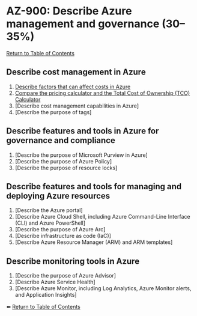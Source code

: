 # AZ-900: Describe Azure management and governance (30–35%)

[Return to Table of Contents](../README.md)

## Describe cost management in Azure

1. [Describe factors that can affect costs in Azure](11-Describe-factors-that-can-affect-costs-in-Azure.md)
1. [Compare the pricing calculator and the Total Cost of Ownership (TCO) Calculator](12-Compare-the-pricing-calculator-and-the-Total-Cost-of-Ownership-TCO-Calculator.md)
1. [Describe cost management capabilities in Azure]
1. [Describe the purpose of tags]

## Describe features and tools in Azure for governance and compliance

1. [Describe the purpose of Microsoft Purview in Azure]
1. [Describe the purpose of Azure Policy]
1. [Describe the purpose of resource locks]

## Describe features and tools for managing and deploying Azure resources

1. [Describe the Azure portal]
1. [Describe Azure Cloud Shell, including Azure Command-Line Interface (CLI) and Azure PowerShell]
1. [Describe the purpose of Azure Arc]
1. [Describe infrastructure as code (IaC)]
1. [Describe Azure Resource Manager (ARM) and ARM templates]

## Describe monitoring tools in Azure
1. [Describe the purpose of Azure Advisor]
1. [Describe Azure Service Health]
1. [Describe Azure Monitor, including Log Analytics, Azure Monitor alerts, and Application Insights]

⬅️ [Return to Table of Contents](../README.md)